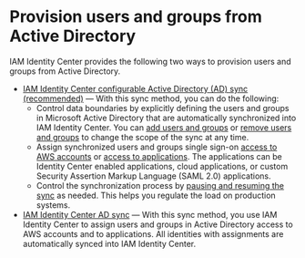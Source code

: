 # Provision users and groups from Active Directory<a name="provision-users-groups-AD"></a>

IAM Identity Center provides the following two ways to provision users and groups from Active Directory\.
+ [IAM Identity Center configurable Active Directory \(AD\) sync \(recommended\)](provision-users-from-ad-configurable-ADsync.md) — With this sync method, you can do the following:
  + Control data boundaries by explicitly defining the users and groups in Microsoft Active Directory that are automatically synchronized into IAM Identity Center\. You can [add users and groups](provision-users-from-ad-configurable-ADsync.md#manage-sync-add-users-groups-configurable-ADsync) or [remove users and groups](provision-users-from-ad-configurable-ADsync.md#manage-sync-remove-users-groups-configurable-ADsync) to change the scope of the sync at any time\.
  + Assign synchronized users and groups single sign\-on [access to AWS accounts](useraccess.md) or [access to applications](assignuserstoapp.md)\. The applications can be Identity Center enabled applications, cloud applications, or custom Security Assertion Markup Language \(SAML 2\.0\) applications\. 
  + Control the synchronization process by [pausing and resuming the sync](provision-users-from-ad-configurable-ADsync.md#manage-sync-pause-resume-sync-configurable-ADsync) as needed\. This helps you regulate the load on production systems\.
+ [IAM Identity Center AD sync](provision-users-from-ad-ADsync.md) — With this sync method, you use IAM Identity Center to assign users and groups in Active Directory access to AWS accounts and to applications\. All identities with assignments are automatically synced into IAM Identity Center\.